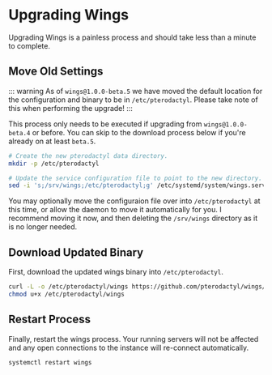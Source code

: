 # Upgrading Wings
Upgrading Wings is a painless process and should take less than a minute to complete.

## Move Old Settings
::: warning
As of `wings@1.0.0-beta.5` we have moved the default location for the configuration and binary
to be in `/etc/pterodactyl`. Please take note of this when performing the upgrade!
:::

This process only needs to be executed if upgrading from `wings@1.0.0-beta.4` or before. You can
skip to the download process below if you're already on at least `beta.5`.

``` bash
# Create the new pterodactyl data directory.
mkdir -p /etc/pterodactyl

# Update the service configuration file to point to the new directory.
sed -i 's;/srv/wings;/etc/pterodactyl;g' /etc/systemd/system/wings.service
```

You may optionally move the configuraion file over into `/etc/pterodactyl` at this time, or allow
the daemon to move it automatically for you. I recommend moving it now, and then deleting the `/srv/wings`
directory as it is no longer needed.

## Download Updated Binary
First, download the updated wings binary into `/etc/pterodactyl`.

``` bash
curl -L -o /etc/pterodactyl/wings https://github.com/pterodactyl/wings/releases/download/v1.0.0-beta.5/wings_linux_amd64
chmod u+x /etc/pterodactyl/wings
```

## Restart Process
Finally, restart the wings process. Your running servers will not be affected and any open
connections to the instance will re-connect automatically.

``` bash
systemctl restart wings
```
